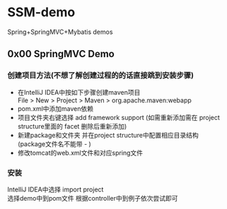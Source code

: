 # SSM-demo
Spring+SpringMVC+Mybatis demos

## 0x00 SpringMVC Demo

### 创建项目方法(不想了解创建过程的的话直接跳到安装步骤)
* 在IntelliJ IDEA中按如下步骤创建maven项目  
    File > New > Project > Maven > org.apache.maven:webapp
* pom.xml中添加maven依赖
* 项目文件夹右键选择 add framework support
(如需重新添加需在 project structure里面的 facet 删除后重新添加)
* 新建package和文件夹 并在project structure中配置相应目录结构  
(package文件名不能带 - )
* 修改tomcat的web.xml文件和对应spring文件

### 安装
IntelliJ IDEA中选择 import project  
选择demo中到pom文件
根据controller中到例子依次尝试即可
